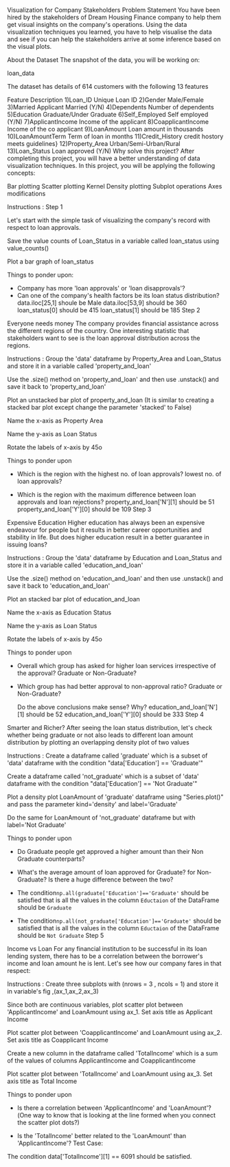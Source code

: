 Visualization for Company Stakeholders
Problem Statement
You have been hired by the stakeholders of Dream Housing Finance company to help them get visual insights on the company's operations. Using the data visualization techniques you learned, you have to help visualise the data and see if you can help the stakeholders arrive at some inference based on the visual plots.

About the Dataset
The snapshot of the data, you will be working on:

loan_data

The dataset has details of 614 customers with the following 13 features

Feature	Description
1)Loan_ID	Unique Loan ID
2)Gender	Male/Female
3)Married	Applicant Married (Y/N)
4)Dependents	Number of dependents
5)Education	Graduate/Under Graduate
6)Self_Employed	Self employed (Y/N)
7)ApplicantIncome	Income of the applicant
8)CoapplicantIncome	Income of the co applicant
9)LoanAmount	Loan amount in thousands
10)LoanAmountTerm	Term of loan in months
11)Credit_History	credit hostory meets guidelines}
12)Property_Area	Urban/Semi-Urban/Rural
13)Loan_Status	Loan approved (Y/N)
Why solve this project?
After completing this project, you will have a better understanding of data visualization techniques. In this project, you will be applying the following concepts:

Bar plotting
Scatter plotting
Kernel Density plotting
Subplot operations
Axes modifications



Instructions :
Step 1

Let's start with the simple task of visualizing the company's record with respect to loan approvals.

Save the value counts of Loan_Status in a variable called loan_status using value_counts()

Plot a bar graph of loan_status

Things to ponder upon:
  - Company has more 'loan approvals' or 'loan disapprovals'?
  - Can one of the company's health factors be its loan status distribution?
data.iloc[25,1] shoule be Male
data.iloc[53,9] should be 360
loan_status[0] should be 415
loan_status[1] should be 185
Step 2

Everyone needs money
The company provides financial assistance across the different regions of the country. One interesting statistic that stakeholders want to see is the loan approval distribution across the regions.

Instructions :
Group the 'data' dataframe by Property_Area and Loan_Status and store it in a variable called 'property_and_loan'

Use the .size() method on 'property_and_loan' and then use .unstack() and save it back to 'property_and_loan'

Plot an unstacked bar plot of property_and_loan (It is similar to creating a stacked bar plot except change the parameter 'stacked' to False)

Name the x-axis as Property Area

Name the y-axis as Loan Status

Rotate the labels of x-axis by 45o

Things to ponder upon
- Which is the region with the highest no. of loan approvals? lowest no. of loan approvals?

- Which is the region with the maximum difference between loan approvals and loan rejections?
property_and_loan['N'][1] should be 51
property_and_loan['Y'][0] should be 109
Step 3

Expensive Education
Higher education has always been an expensive endeavour for people but it results in better career opportunities and stability in life. But does higher education result in a better guarantee in issuing loans?

Instructions :
Group the 'data' dataframe by Education and Loan_Status and store it in a variable called 'education_and_loan'

Use the .size() method on 'education_and_loan' and then use .unstack() and save it back to 'education_and_loan'

Plot an stacked bar plot of education_and_loan

Name the x-axis as Education Status

Name the y-axis as Loan Status

Rotate the labels of x-axis by 45o

Things to ponder upon
- Overall which group has asked for higher loan services irrespective of the approval? Graduate or Non-Graduate?
- Which group has had better approval to non-approval ratio? Graduate or Non-Graduate?

  Do the above conclusions make sense? Why?
education_and_loan['N'][1] should be 52
education_and_loan['Y'][0] should be 333
Step 4

Smarter and Richer?
After seeing the loan status distribution, let's check whether being graduate or not also leads to different loan amount distribution by plotting an overlapping density plot of two values

Instructions :
Create a dataframe called 'graduate' which is a subset of 'data' dataframe with the condition "data['Education'] == 'Graduate'"

Create a dataframe called 'not_graduate' which is a subset of 'data' dataframe with the condition "data['Education'] == 'Not Graduate'"

Plot a density plot LoanAmount of 'graduate' dataframe using "Series.plot()" and pass the parameter kind='density' and label='Graduate'

Do the same for LoanAmount of 'not_graduate' dataframe but with label='Not Graduate'

Things to ponder upon
- Do Graduate people get approved a higher amount than their Non Graduate counterparts?

- What's the average amount of loan approved for Graduate? for Non-Graduate? Is there a huge difference between the two? 
* The condition`np.all(graduate['Education']=='Graduate'` should be satisfied that is all the values in the column `Eductaion` of the DataFrame should be `Graduate`

* The condition`np.all(not_graduate['Education']=='Graduate'` should be satisfied that is all the values in the column `Eductaion` of the DataFrame should be `Not Graduate`
Step 5

Income vs Loan
For any financial institution to be successful in its loan lending system, there has to be a correlation between the borrower's income and loan amount he is lent. Let's see how our company fares in that respect:

Instructions :
Create three subplots with (nrows = 3 , ncols = 1) and store it in variable's fig ,(ax_1,ax_2,ax_3)

Since both are continuous variables, plot scatter plot between 'ApplicantIncome' and LoanAmount using ax_1. Set axis title as Applicant Income

Plot scatter plot between 'CoapplicantIncome' and LoanAmount using ax_2. Set axis title as Coapplicant Income

Create a new column in the dataframe called 'TotalIncome' which is a sum of the values of columns ApplicantIncome and CoapplicantIncome

Plot scatter plot between 'TotalIncome' and LoanAmount using ax_3. Set axis title as Total Income

Things to ponder upon
- Is there a correlation between 'ApplicantIncome' and 'LoanAmount'?(One way to know that is looking at the line formed when you connect the scatter plot dots?)

- Is the 'TotalIncome' better related to the 'LoanAmount' than 'ApplicantIncome'?
Test Case:

The condition data['TotalIncome'][1] == 6091 should be satisfied.